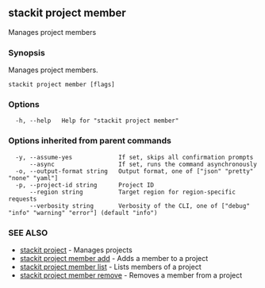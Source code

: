 ## stackit project member

Manages project members

### Synopsis

Manages project members.

```
stackit project member [flags]
```

### Options

```
  -h, --help   Help for "stackit project member"
```

### Options inherited from parent commands

```
  -y, --assume-yes             If set, skips all confirmation prompts
      --async                  If set, runs the command asynchronously
  -o, --output-format string   Output format, one of ["json" "pretty" "none" "yaml"]
  -p, --project-id string      Project ID
      --region string          Target region for region-specific requests
      --verbosity string       Verbosity of the CLI, one of ["debug" "info" "warning" "error"] (default "info")
```

### SEE ALSO

* [stackit project](./stackit_project.md)	 - Manages projects
* [stackit project member add](./stackit_project_member_add.md)	 - Adds a member to a project
* [stackit project member list](./stackit_project_member_list.md)	 - Lists members of a project
* [stackit project member remove](./stackit_project_member_remove.md)	 - Removes a member from a project

